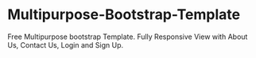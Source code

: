 # Multipurpose-Bootstrap-Template
Free Multipurpose bootstrap Template. Fully Responsive View with About Us, Contact Us, Login and Sign Up.

